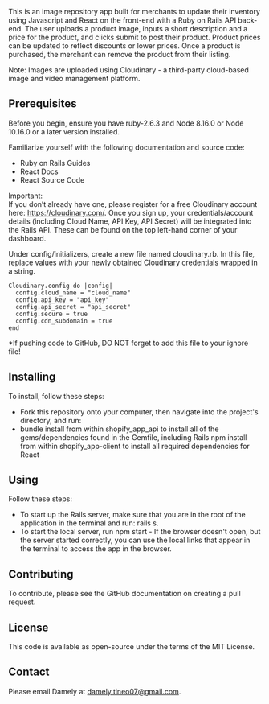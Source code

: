 This is an image repository app built for merchants to update their inventory using Javascript and React on the front-end with a Ruby on Rails API back-end. The user uploads a product image, inputs a short description and a price for the product, and clicks submit to post their product. Product prices can be updated to reflect discounts or lower prices. Once a product is purchased, the merchant can remove the product from their listing.

Note: Images are uploaded using Cloudinary - a third-party cloud-based image and video management platform.

## Prerequisites
Before you begin, ensure you have ruby-2.6.3 and Node 8.16.0 or Node 10.16.0 or a later version installed.

Familiarize yourself with the following documentation and source code:

- Ruby on Rails Guides
- React Docs
- React Source Code

Important:  
If you don’t already have one, please register for a free Cloudinary account here: https://cloudinary.com/. Once you sign up, your credentials/account details (including Cloud Name, API Key, API Secret) will be integrated into the Rails API. These can be found on the top left-hand corner of your dashboard.

Under config/initializers, create a new file named cloudinary.rb. In this file, replace values with your newly obtained Cloudinary credentials wrapped in a string.
```
Cloudinary.config do |config|
  config.cloud_name = "cloud_name"
  config.api_key = "api_key"
  config.api_secret = "api_secret"
  config.secure = true
  config.cdn_subdomain = true
end
```
*If pushing code to GitHub, DO NOT forget to add this file to your ignore file!

## Installing
To install, follow these steps:

- Fork this repository onto your computer, then navigate into the project's directory, and run:
- bundle install from within shopify_app_api to install all of the gems/dependencies found in the Gemfile, including Rails
npm install from within shopify_app-client to install all required dependencies for React

## Using
Follow these steps:

- To start up the Rails server, make sure that you are in the root of the application in the terminal and run: rails s.
- To start the local server, run npm start - If the browser doesn't open, but the server started correctly, you can use the local links that appear in the terminal to access the app in the browser.

## Contributing
To contribute, please see the GitHub documentation on creating a pull request.

## License
This code is available as open-source under the terms of the MIT License.

## Contact
Please email Damely at damely.tineo07@gmail.com.
